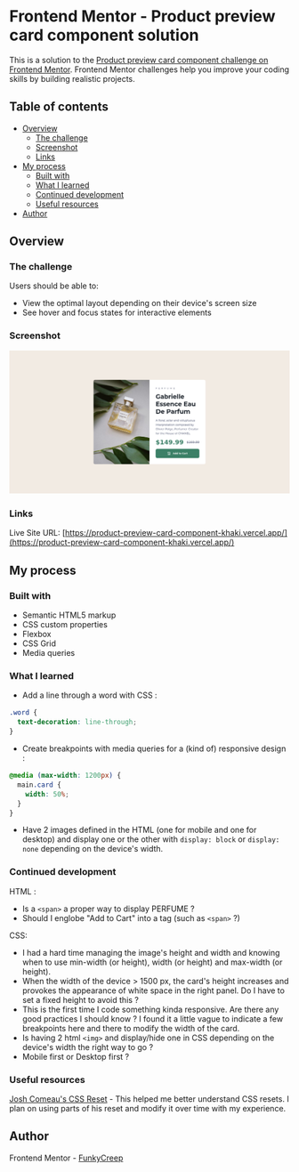 # Frontend Mentor - Product preview card component solution

This is a solution to the [Product preview card component challenge on Frontend Mentor](https://www.frontendmentor.io/challenges/product-preview-card-component-GO7UmttRfa). Frontend Mentor challenges help you improve your coding skills by building realistic projects.

## Table of contents

- [Overview](#overview)
  - [The challenge](#the-challenge)
  - [Screenshot](#screenshot)
  - [Links](#links)
- [My process](#my-process)
  - [Built with](#built-with)
  - [What I learned](#what-i-learned)
  - [Continued development](#continued-development)
  - [Useful resources](#useful-resources)
- [Author](#author)

## Overview

### The challenge

Users should be able to:

- View the optimal layout depending on their device's screen size
- See hover and focus states for interactive elements

### Screenshot

![](./images/Screenshot%202022-10-10%20at%2017-33-19%20Frontend%20Mentor%20Product%20preview%20card%20component.png)

### Links

Live Site URL: [https://product-preview-card-component-khaki.vercel.app/](https://product-preview-card-component-khaki.vercel.app/)

## My process

### Built with

- Semantic HTML5 markup
- CSS custom properties
- Flexbox
- CSS Grid
- Media queries

### What I learned

- Add a line through a word with CSS :

```css
.word {
  text-decoration: line-through;
}
```

- Create breakpoints with media queries for a (kind of) responsive design :

```css
@media (max-width: 1200px) {
  main.card {
    width: 50%;
  }
}
```

- Have 2 images defined in the HTML (one for mobile and one for desktop) and display one or the other with ```display: block``` or ```display: none``` depending on the device's width.

### Continued development

HTML :
- Is a ```<span>``` a proper way to display PERFUME ?
- Should I englobe "Add to Cart" into a tag (such as ```<span>``` ?)

CSS:
- I had a hard time managing the image's height and width and knowing when to use min-width (or height), width (or height) and max-width (or height).
- When the width of the device > 1500 px, the card's height increases and provokes the appearance of white space in the right panel. Do I have to set a fixed height to avoid this ?
- This is the first time I code something kinda responsive. Are there any good practices I should know ? I found it a little vague to indicate a few breakpoints here and there to modify the width of the card.
- Is having 2 html ```<img>``` and display/hide one in CSS depending on the device's width the right way to go ?
- Mobile first or Desktop first ?

### Useful resources

[Josh Comeau's CSS Reset](https://www.joshwcomeau.com/css/custom-css-reset/) - This helped me better understand CSS resets. I plan on using parts of his reset and modify it over time with my experience.

## Author

Frontend Mentor - [FunkyCreep](https://www.frontendmentor.io/profile/francoisbillet)